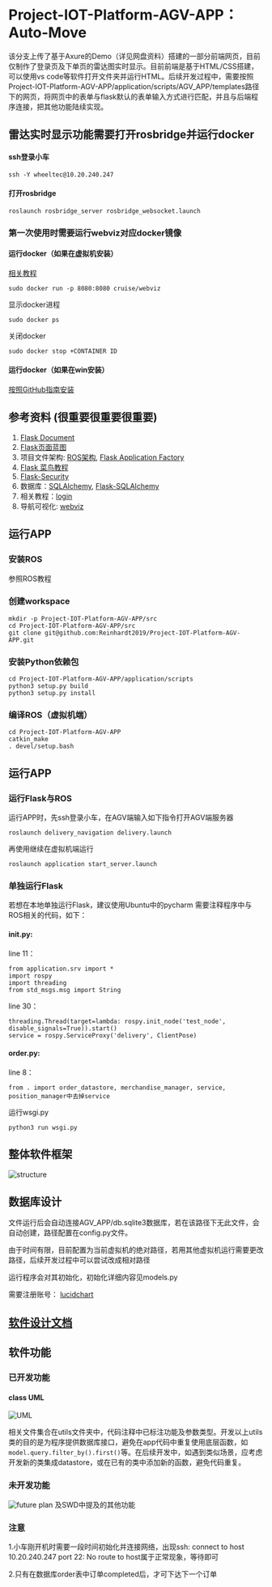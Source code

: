 # Project-IOT-Platform-AGV-APP： Auto-Move 

该分支上传了基于Axure的Demo（详见网盘资料）搭建的一部分前端网页，目前仅制作了登录页及下单页的雷达图实时显示。目前前端是基于HTML/CSS搭建，可以使用vs code等软件打开文件夹并运行HTML。后续开发过程中，需要按照Project-IOT-Platform-AGV-APP/application/scripts/AGV_APP/templates路径下的网页，将网页中的表单与flask默认的表单输入方式进行匹配，并且与后端程序连接，把其他功能陆续实现。

## 雷达实时显示功能需要打开rosbridge并运行docker

#### ssh登录小车
```
ssh -Y wheeltec@10.20.240.247
```
#### 打开rosbridge
```
roslaunch rosbridge_server rosbridge_websocket.launch
```
### 第一次使用时需要运行webviz对应docker镜像

#### 运行docker（如果在虚拟机安装）
[相关教程](https://blog.csdn.net/weixin_43134049/article/details/124476759)

```
sudo docker run -p 8080:8080 cruise/webviz
```

显示docker进程

```
sudo docker ps
```

关闭docker
```
sudo docker stop +CONTAINER ID
```
#### 运行docker（如果在win安装）
[按照GitHub指南安装](https://github.com/cruise-automation/webviz)



## 参考资料 (很重要很重要很重要)

1.  [Flask Document](https://flask.palletsprojects.com/en/2.1.x/)
2.  [Flask页面蓝图](https://flask.palletsprojects.com/en/2.1.x/tutorial/views/)
3. 项目文件架构: [ROS架构](http://wiki.ros.org/ROS/Tutorials/NavigatingTheFilesystem), [Flask Application Factory](https://flask.palletsprojects.com/en/2.1.x/patterns/appfactories/)
4. [Flask 菜鸟教程](https://www.cainiaojc.com/flask/flask-tutorial.html)
5. [Flask-Security](https://pythonhosted.org/Flask-Security/index.html)
6. 数据库：[SQLAlchemy](https://docs.sqlalchemy.org/en/20/index.html), [Flask-SQLAlchemy](https://flask-sqlalchemy.palletsprojects.com/en/2.x/)
7. 相关教程：[login](https://hackersandslackers.com/flask-login-user-authentication/)
8. 导航可视化: [webviz](https://webviz.io/)
## 运行APP
### 安装ROS 
参照ROS教程
### 创建workspace

```
mkdir -p Project-IOT-Platform-AGV-APP/src
cd Project-IOT-Platform-AGV-APP/src
git clone git@github.com:Reinhardt2019/Project-IOT-Platform-AGV-APP.git
```
### 安装Python依赖包
```
cd Project-IOT-Platform-AGV-APP/application/scripts
python3 setup.py build
python3 setup.py install
```
### 编译ROS（虚拟机端）
```
cd Project-IOT-Platform-AGV-APP
catkin_make
. devel/setup.bash
```
## 运行APP
### 运行Flask与ROS
运行APP时，先ssh登录小车，在AGV端输入如下指令打开AGV端服务器
```
roslaunch delivery_navigation delivery.launch 
```
再使用继续在虚拟机端运行
```
roslaunch application start_server.launch
```
### 单独运行Flask
若想在本地单独运行Flask，建议使用Ubuntu中的pycharm
需要注释程序中与ROS相关的代码，如下：

#### __init__.py:

line 11：
```
from application.srv import *
import rospy
import threading
from std_msgs.msg import String
```
line 30：
```
threading.Thread(target=lambda: rospy.init_node('test_node', disable_signals=True)).start()
service = rospy.ServiceProxy('delivery', ClientPose)
```
#### order.py:

line 8：
```
from . import order_datastore, merchandise_manager, service, position_manager中去掉service
```
运行wsgi.py
```
python3 run wsgi.py
```

 
## 整体软件框架
![structure](https://user-images.githubusercontent.com/49314691/161005721-c77ac9d7-cbef-4246-b065-da58469952b2.PNG)

## 数据库设计
文件运行后会自动连接AGV_APP/db.sqlite3数据库，若在该路径下无此文件，会自动创建，路径配置在config.py文件。

由于时间有限，目前配置为当前虚拟机的绝对路径，若用其他虚拟机运行需要更改路径，后续开发过程中可以尝试改成相对路径

运行程序会对其初始化，初始化详细内容见models.py

需要注册账号：
[lucidchart](https://lucid.app/lucidchart/d2323f50-abc5-4ffb-a262-2baed325204b/edit?invitationId=inv_c0acda29-5079-4a02-9d8d-55d0ff28b3d4)

## [软件设计文档](https://siemens.sharepoint.com/:w:/r/teams/IOTPlatformAGVRobot/Shared%20Documents/01%20Docs%EF%BC%88All%EF%BC%89/Phase%2002-Output%2001-AGV%20APP%20(All)/01%20Implement%20Docs%20(All)/03%20Design/02%20SWD/20220208%20QiaoGuanlun%20SunQingyi%20SWD.docx?d=w196f71135a534d619e2721d5624b0532&csf=1&web=1&e=bGq8bd)

## 软件功能
### 已开发功能
#### class UML
![UML](https://user-images.githubusercontent.com/49314691/161005683-c9bf8b03-e9e2-42f0-af02-a79801b80e3c.PNG)

相关文件集合在utils文件夹中，代码注释中已标注功能及参数类型。开发以上utils类的目的是为程序提供数据库接口，避免在app代码中重复使用底层函数，如`model.query.filter_by().first()`等。在后续开发中，如遇到类似场景，应考虑开发新的类集成datastore，或在已有的类中添加新的函数，避免代码重复。
### 未开发功能

![future plan](https://user-images.githubusercontent.com/49314691/161005735-6fc1f120-2b35-4626-bf0e-faac8243a999.PNG)
及SWD中提及的其他功能

### 注意
1.小车刚开机时需要一段时间初始化并连接网络，出现ssh: connect to host 10.20.240.247 port 22: No route to host属于正常现象，等待即可

2.只有在数据库order表中订单completed后，才可下达下一个订单
